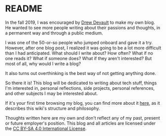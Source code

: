 # README

In the fall 2019, I was encouraged by [Drew Devault](https://github.com/ddevault) to make my own blog. He wanted to see more people writing about their passions and thoughts, in a permanent way and through a public medium.

I was one of the 50-or-so people who jumped onboard and gave it a try. However, after one blog post, I realized it was going to be a lot more difficult than I had anticipated. What should I write about? How often? What if no one reads it? What if someone does? What if they aren't interested? But most of all, why would I write a blog?

It also turns out overthinking is the best way of not getting anything done.

So there it is! This blog will be dedicated to writing about tech stuff, things I'm interested in, personal reflections, side projects, personal references, and other subjects I may be interested about.

If it's your first time browsing my blog, you can find more about it [here](man.md), as it describes this wiki's structure and philosophy.



Thoughts written here are my own and don't reflect any of my past, present or future employer's position. This blog and all articles are licensed under the [CC BY-SA 4.0 International License](https://creativecommons.org/licenses/by-sa/4.0/).
